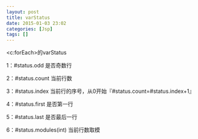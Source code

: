 ```yaml
---
layout: post
title: varStatus
date: 2015-01-03 23:02
categories: [Jsp]
tags: []
---
```

<c:forEach>的varStatus

1：#status.odd 是否奇数行

2：#status.count 当前行数

3：#status.index 当前行的序号，从0开始『#status.count=#status.index+1』

4：#status.first 是否第一行

5：#status.last 是否最后一行

6：#status.modules(int) 当前行数取模
